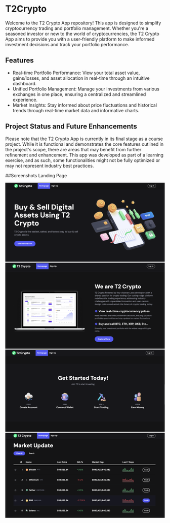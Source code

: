# T2Crypto
Welcome to the T2 Crypto App repository! This app is designed to simplify cryptocurrency trading and portfolio management. Whether you're a seasoned investor or new to the world of cryptocurrencies, the T2 Crypto App aims to provide you with a user-friendly platform to make informed investment decisions and track your portfolio performance.

## Features

- Real-time Portfolio Performance: View your total asset value, gains/losses, and asset allocation in real-time through an intuitive dashboard.
- Unified Portfolio Management: Manage your investments from various exchanges in one place, ensuring a centralized and streamlined experience.
- Market Insights: Stay informed about price fluctuations and historical trends through real-time market data and informative charts.

## Project Status and Future Enhancements

Please note that the T2 Crypto App is currently in its final stage as a course project. While it is functional and demonstrates the core features outlined in the project's scope, there are areas that may benefit from further refinement and enhancement. This app was developed as part of a learning exercise, and as such, some functionalities might not be fully optimized or may not represent industry best practices.

##Screenshots Landing Page

![pic1](Screenshots/pic1.png)
<br>
![pic2](Screenshots/pic2.png)
<br>
![pic3](Screenshots/pic3.png)
<br>
![pic4](Screenshots/pic4.png)
<br>
